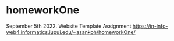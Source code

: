 # homeworkOne

September 5th 2022. Website Template Assignment
https://in-info-web4.informatics.iupui.edu/~asankoh/homeworkOne/
